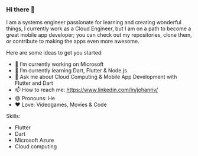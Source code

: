 ### Hi there 👋

I am a systems engineer passionate for learning and creating wonderful things, I currently work as a Cloud Engineer, but I am on a path to become a great mobile app developer; you can check out my repositories, clone them, or contribute to making the apps even more awesome.

Here are some ideas to get you started:

- 🔭 I’m currently working on Microsoft
- 🌱 I’m currently learning Dart, Flutter & Node.js
- 💬 Ask me about Cloud Computing & Mobile App Development with Flutter and Dart
- 📫 How to reach me: https://www.linkedin.com/in/johanriv/
- 😄 Pronouns: He
- ❤️ Love: Videogames, Movies & Code

Skills:

- Flutter
- Dart
- Microsoft Azure
- Cloud computing
